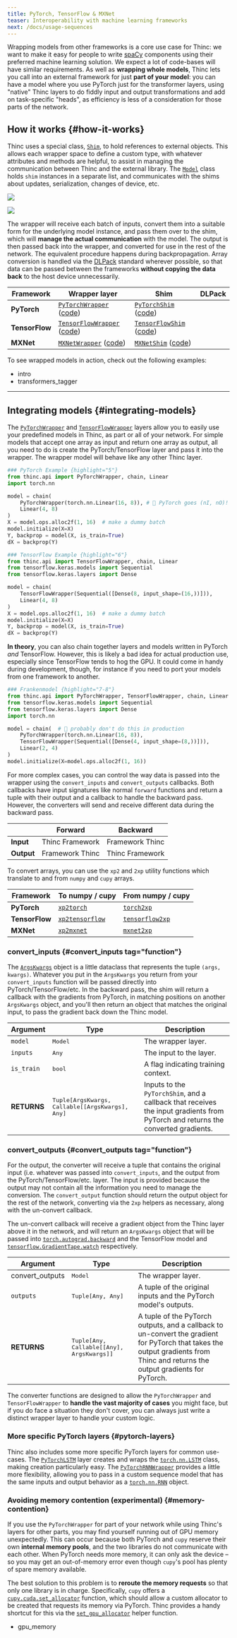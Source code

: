 ```yaml
---
title: PyTorch, TensorFlow & MXNet
teaser: Interoperability with machine learning frameworks
next: /docs/usage-sequences
---
```


Wrapping models from other frameworks is a core use case for Thinc: we want to
make it easy for people to write [spaCy](https://spacy.io) components using
their preferred machine learning solution. We expect a lot of code-bases will
have similar requirements. As well as **wrapping whole models**, Thinc lets you
call into an external framework for just **part of your model**: you can have a
model where you use PyTorch just for the transformer layers, using "native"
Thinc layers to do fiddly input and output transformations and add on
task-specific "heads", as efficiency is less of a consideration for those parts
of the network.

## How it works {#how-it-works}

Thinc uses a special class, [`Shim`](/docs/api-model#shim), to hold references
to external objects. This allows each wrapper space to define a custom type,
with whatever attributes and methods are helpful, to assist in managing the
communication between Thinc and the external library. The
[`Model`](/docs/api-model#model) class holds `shim` instances in a separate
list, and communicates with the shims about updates, serialization, changes of
device, etc.

![](images/wrapper_pytorch.svg)

![](images/wrapper_tensorflow.svg)

The wrapper will receive each batch of inputs, convert them into a suitable form
for the underlying model instance, and pass them over to the shim, which will
**manage the actual communication** with the model. The output is then passed
back into the wrapper, and converted for use in the rest of the network. The
equivalent procedure happens during backpropagation. Array conversion is handled
via the [DLPack](https://github.com/dmlc/dlpack) standard wherever possible, so
that data can be passed between the frameworks **without copying the data back**
to the host device unnecessarily.

| Framework      | Wrapper layer                                                                                                                                        | Shim                                                                                                                         | DLPack             |
| -------------- | ---------------------------------------------------------------------------------------------------------------------------------------------------- | ---------------------------------------------------------------------------------------------------------------------------- | ------------------ |
| **PyTorch**    | [`PyTorchWrapper`](/docs/api-layers#pytorchwrapper) ([code](https://github.com/explosion/thinc/blob/master/thinc/layers/pytorchwrapper.py))          | [`PyTorchShim`](/docs/api-model#shims) ([code](https://github.com/explosion/thinc/blob/master/thinc/shims/pytorch.py))       | <i name="yes"></i> |
| **TensorFlow** | [`TensorFlowWrapper`](/docs/api-layers#tensorflowwrapper) ([code](https://github.com/explosion/thinc/blob/master/thinc/layers/tensorflowwrapper.py)) | [`TensorFlowShim`](/docs/api-model#shims) ([code](https://github.com/explosion/thinc/blob/master/thinc/shims/tensorflow.py)) | <i name="yes"></i> |
| **MXNet**      | [`MXNetWrapper`](/docs/api-layers#mxnetwrapper) ([code](https://github.com/explosion/thinc/blob/master/thinc/layers/mxnetwrapper.py))                | [`MXNetShim`](/docs/api-model#shims) ([code](https://github.com/explosion/thinc/blob/master/thinc/shims/mxnet.py))           | <i name="yes"></i> |

To see wrapped models in action, check out the following examples:

<!-- TODO: more examples -->

<tutorials header="false">

- intro
- transformers_tagger

</tutorials>

---

## Integrating models {#integrating-models}

The [`PyTorchWrapper`](/docs/api-layers#pytorchwrapper) and
[`TensorFlowWrapper`](/docs/api-layers#tensorflowwrapper) layers allow you to
easily use your predefined models in Thinc, as part or all of your network. For
simple models that accept one array as input and return one array as output, all
you need to do is create the PyTorch/TensorFlow layer and pass it into the
wrapper. The wrapper model will behave like any other Thinc layer.

```python
### PyTorch Example {highlight="5"}
from thinc.api import PyTorchWrapper, chain, Linear
import torch.nn

model = chain(
    PyTorchWrapper(torch.nn.Linear(16, 8)), # 🚨 PyTorch goes (nI, nO)!
    Linear(4, 8)
)
X = model.ops.alloc2f(1, 16)  # make a dummy batch
model.initialize(X=X)
Y, backprop = model(X, is_train=True)
dX = backprop(Y)
```

```python
### TensorFlow Example {highlight="6"}
from thinc.api import TensorFlowWrapper, chain, Linear
from tensorflow.keras.models import Sequential
from tensorflow.keras.layers import Dense

model = chain(
    TensorFlowWrapper(Sequential([Dense(8, input_shape=(16,))])),
    Linear(4, 8)
)
X = model.ops.alloc2f(1, 16)  # make a dummy batch
model.initialize(X=X)
Y, backprop = model(X, is_train=True)
dX = backprop(Y)
```

**In theory**, you can also chain together layers and models written in PyTorch
_and_ TensorFlow. However, this is likely a bad idea for actual production use,
especially since TensorFlow tends to hog the GPU. It could come in handy during
development, though, for instance if you need to port your models from one
framework to another.

```python
### Frankenmodel {highlight="7-8"}
from thinc.api import PyTorchWrapper, TensorFlowWrapper, chain, Linear
from tensorflow.keras.models import Sequential
from tensorflow.keras.layers import Dense
import torch.nn

model = chain(  # 🚨 probably don't do this in production
    PyTorchWrapper(torch.nn.Linear(16, 8)),
    TensorFlowWrapper(Sequential([Dense(4, input_shape=(8,))])),
    Linear(2, 4)
)
model.initialize(X=model.ops.alloc2f(1, 16))
```

For more complex cases, you can control the way data is passed into the wrapper
using the `convert_inputs` and `convert_outputs` callbacks. Both callbacks have
input signatures like normal `forward` functions and return a tuple with their
output and a callback to handle the backward pass. However, the converters will
send and receive different data during the backward pass.

| ‎          | Forward                                       | Backward                                      |
| ---------- | --------------------------------------------- | --------------------------------------------- |
| **Input**  | Thinc <i name="right" alt="to"></i> Framework | Framework <i name="right" alt="to"></i> Thinc |
| **Output** | Framework <i name="right" alt="to"></i> Thinc | Thinc <i name="right" alt="to"></i> Framework |

To convert arrays, you can use the `xp2` and `2xp` utility functions which
translate to and from `numpy` and `cupy` arrays.

| Framework      | To numpy / cupy                                 | From numpy / cupy                               |
| -------------- | ----------------------------------------------- | ----------------------------------------------- |
| **PyTorch**    | [`xp2torch`](/docs/api-util#xp2torch)           | [`torch2xp`](/docs/api-util#torch2xp)           |
| **TensorFlow** | [`xp2tensorflow`](/docs/api-util#xp2tensorflow) | [`tensorflow2xp`](/docs/api-util#tensorflow2xp) |
| **MXNet**      | [`xp2mxnet`](/docs/api-util#xp2mxnet)           | [`mxnet2xp`](/docs/api-util#mxnet2xp)           |

### convert_inputs {#convert_inputs tag="function"}

The [`ArgsKwargs`](/docs/api-types#argskwargs) object is a little dataclass that
represents the tuple `(args, kwargs)`. Whatever you put in the `ArgsKwargs` you
return from your `convert_inputs` function will be passed directly into
PyTorch/TensorFlow/etc. In the backward pass, the shim will return a callback
with the gradients from PyTorch, in matching positions on another `ArgsKwargs`
object, and you'll then return an object that matches the original input, to
pass the gradient back down the Thinc model.

| Argument    | Type                                                   | Description                                                                                                                     |
| ----------- | ------------------------------------------------------ | ------------------------------------------------------------------------------------------------------------------------------- |
| `model`     | <tt>Model</tt>                                         | The wrapper layer.                                                                                                              |
| `inputs`    | <tt>Any</tt>                                           | The input to the layer.                                                                                                         |
| `is_train`  | <tt>bool</tt>                                          | A flag indicating training context.                                                                                             |
| **RETURNS** | <tt>Tuple[ArgsKwargs, Callable[[ArgsKwargs], Any]</tt> | Inputs to the `PyTorchShim`, and a callback that receives the input gradients from PyTorch and returns the converted gradients. |

### convert_outputs {#convert_outputs tag="function"}

For the output, the converter will receive a tuple that contains the original
input (i.e. whatever was passed into `convert_inputs`, and the output from the
PyTorch/TensorFlow/etc. layer. The input is provided because the output may not
contain all the information you need to manage the conversion. The
`convert_output` function should return the output object for the rest of the
network, converting via the `2xp` helpers as necessary, along with the
un-convert callback.

The un-convert callback will receive a gradient object from the Thinc layer
above it in the network, and will return an `ArgsKwargs` object that will be
passed into
[`torch.autograd.backward`](https://pytorch.org/docs/stable/autograd.html#torch.autograd.backward)
and the TensorFlow model and
[`tensorflow.GradientTape.watch`](https://www.tensorflow.org/api_docs/python/tf/GradientTape#watch)
respectively.

| Argument        | Type                                             | Description                                                                                                                                                                    |
| --------------- | ------------------------------------------------ | ------------------------------------------------------------------------------------------------------------------------------------------------------------------------------ |
| convert_outputs | <tt>Model</tt>                                   | The wrapper layer.                                                                                                                                                             |
| `outputs`       | <tt>Tuple[Any, Any]                              | A tuple of the original inputs and the PyTorch model's outputs.                                                                                                                |
| **RETURNS**     | <tt>Tuple[Any, Callable[[Any], ArgsKwargs]]</tt> | A tuple of the PyTorch outputs, and a callback to un-convert the gradient for PyTorch that takes the output gradients from Thinc and returns the output gradients for PyTorch. |

<infobox variant="warning">

The converter functions are designed to allow the `PyTorchWrapper` and
`TensorFlowWrapper` to **handle the vast majority of cases** you might face, but
if you do face a situation they don't cover, you can always just write a
distinct wrapper layer to handle your custom logic.

</infobox>

### More specific PyTorch layers {#pytorch-layers}

Thinc also includes some more specific PyTorch layers for common use-cases. The
[`PyTorchLSTM`](/docs/api-layers#lstm) layer creates and wraps the
[`torch.nn.LSTM`](https://pytorch.org/docs/stable/nn.html#torch.nn.LSTM) class,
making creation particularly easy. The
[`PyTorchRNNWrapper`](/docs/api-layers#pytorchwrapper) provides a little more
flexibility, allowing you to pass in a custom sequence model that has the same
inputs and output behavior as a
[`torch.nn.RNN`](https://pytorch.org/docs/stable/nn.html#torch.nn.RNN) object.

### Avoiding memory contention (experimental) {#memory-contention}

If you use the `PyTorchWrapper` for part of your network while using Thinc's
layers for other parts, you may find yourself running out of GPU memory
unexpectedly. This can occur because both PyTorch and `cupy` reserve their own
**internal memory pools**, and the two libraries do not communicate with each
other. When PyTorch needs more memory, it can only ask the device – so you may
get an out-of-memory error even though `cupy`'s pool has plenty of spare memory
available.

The best solution to this problem is to **reroute the memory requests** so that
only one library is in charge. Specifically, `cupy` offers a
[`cupy.cuda.set_allocator`](https://docs-cupy.chainer.org/en/stable/reference/generated/cupy.cuda.set_allocator.html)
function, which should allow a custom allocator to be created that requests its
memory via PyTorch. Thinc provides a handy shortcut for this via the
[`set_gpu_allocator`](/docs/api-backends#set_gpu_allocator) helper function.

<tutorials header="false">

- gpu_memory

</tutorials>
